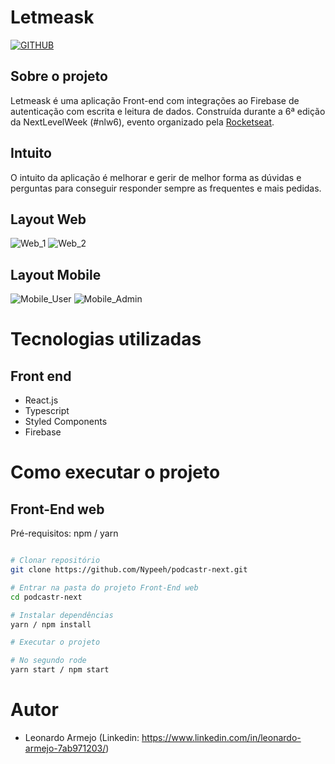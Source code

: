 # Letmeask
[![GITHUB](https://img.shields.io/github/license/nypeeh/nlw-letmeask)](https://github.com/Nypeeh/nlw-letmeask/blob/master/LICENSE)

## Sobre o projeto

Letmeask é uma aplicação Front-end com integrações ao Firebase de autenticação com escrita e leitura de dados. Construída durante a 6ª edição da NextLevelWeek (#nlw6), evento organizado pela [Rocketseat](https://nextlevelweek.com/ "Site da NextLevelWeek").

## Intuito

O intuito da aplicação é melhorar e gerir de melhor forma as dúvidas e perguntas para conseguir responder sempre as frequentes e mais pedidas.

## Layout Web
![Web_1](https://user-images.githubusercontent.com/71713087/124137648-42f30000-da5c-11eb-9d53-c855e737446a.png)
![Web_2](https://user-images.githubusercontent.com/71713087/124138036-a54c0080-da5c-11eb-9e34-ccca7487b360.png)


## Layout Mobile
![Mobile_User](https://user-images.githubusercontent.com/71713087/124139417-fa3c4680-da5d-11eb-8c1c-e30aa83f394b.png)
![Mobile_Admin](https://user-images.githubusercontent.com/71713087/124139728-45565980-da5e-11eb-8877-0ab83ec95bfc.png)


# Tecnologias utilizadas

## Front end
- React.js
- Typescript
- Styled Components
- Firebase

# Como executar o projeto

## Front-End web
Pré-requisitos: npm / yarn

```bash

# Clonar repositório
git clone https://github.com/Nypeeh/podcastr-next.git

# Entrar na pasta do projeto Front-End web
cd podcastr-next

# Instalar dependências
yarn / npm install

# Executar o projeto

# No segundo rode
yarn start / npm start

```

# Autor

* Leonardo Armejo (Linkedin: https://www.linkedin.com/in/leonardo-armejo-7ab971203/)
